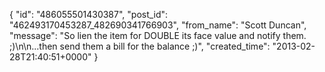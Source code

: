  {
   "id": "486055501430387",
   "post_id": "462493170453287_482690341766903",
   "from_name": "Scott Duncan",
   "message": "So lien the item for DOUBLE its face value and notify them. ;)\n\n...then send them a bill for the balance ;)",
   "created_time": "2013-02-28T21:40:51+0000"
 }
